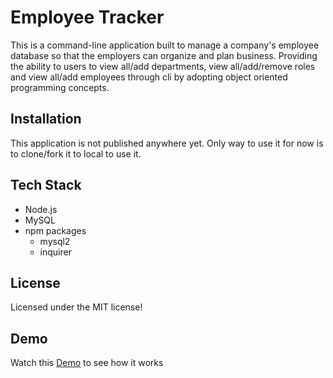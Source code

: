 # Employee Tracker
This is a command-line application built  to manage a company's employee database so that the employers can organize and plan business. Providing the ability to users to view all/add departments, view all/add/remove roles and view all/add employees through cli by adopting object oriented programming concepts. 

## Installation
This application is not published anywhere yet. Only way to use it for now is to clone/fork it to local to use it.

## Tech Stack
- Node.js 
- MySQL
- npm packages
    - mysql2
    - inquirer

## License
Licensed under the MIT license!

## Demo
Watch this [Demo](https://youtu.be/SUIsyCp4QHU) to see how it works